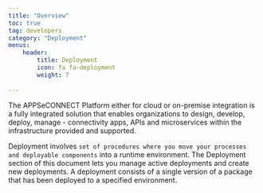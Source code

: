 ```yaml
---
title: "Overview"
toc: true
tag: developers
category: "Deployment"
menus: 
    header:
        title: Deployment
        icon: fa fa-deployment
        weight: 7
        
---
```


The APPSeCONNECT Platform either for cloud or on-premise integration is a fully integrated solution that enables 
organizations to design, develop, deploy, manage - connectivity apps, APIs and microservices within 
the infrastructure provided and supported.

Deployment involves `set of procedures where you move your processes and deployable components` into a runtime environment. 
The Deployment section of this document lets you manage active deployments and create new deployments. 
A deployment consists of a single version of a package that has been deployed to a specified environment.

